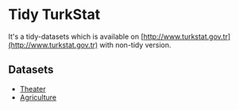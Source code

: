 # Tidy TurkStat

It's a tidy-datasets which is available on [http://www.turkstat.gov.tr](http://www.turkstat.gov.tr) with non-tidy version. 

## Datasets
* [Theater](/theater)
* [Agriculture](/agriculture)
